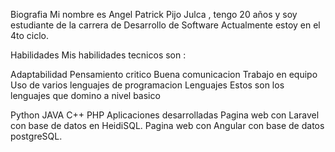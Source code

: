Biografia
Mi nombre es Angel Patrick Pijo Julca , tengo 20 años y soy estudiante de la carrera de Desarrollo de Software Actualmente estoy en el 4to ciclo.

Habilidades
Mis habilidades tecnicos son :

Adaptabilidad
Pensamiento critico
Buena comunicacion
Trabajo en equipo
Uso de varios lenguajes de programacion
Lenguajes
Estos son los lenguajes que domino a nivel basico

Python
JAVA
C++
PHP
Aplicaciones desarrolladas
Pagina web con Laravel con base de datos en HeidiSQL.
Pagina web con Angular con base de datos postgreSQL.
